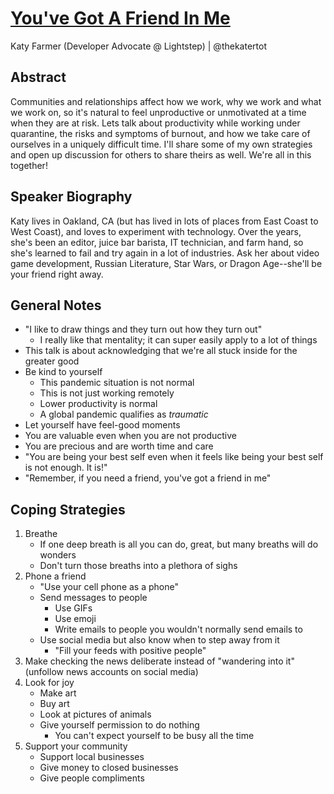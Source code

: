 # [You've Got A Friend In Me](https://desertedisland.club/agenda/#katyfarmer2)

Katy Farmer (Developer Advocate @ Lightstep) | @thekatertot

## Abstract

Communities and relationships affect how we work, why we work and what we work on, so it's natural to feel unproductive or unmotivated at a time when they are at risk. Lets talk about productivity while working under quarantine, the risks and symptoms of burnout, and how we take care of ourselves in a uniquely difficult time. I'll share some of my own strategies and open up discussion for others to share theirs as well. We're all in this together!

## Speaker Biography

Katy lives in Oakland, CA (but has lived in lots of places from East Coast to West Coast), and loves to experiment with technology. Over the years, she's been an editor, juice bar barista, IT technician, and farm hand, so she's learned to fail and try again in a lot of industries. Ask her about video game development, Russian Literature, Star Wars, or Dragon Age--she'll be your friend right away.

## General Notes

- "I like to draw things and they turn out how they turn out"
	- I really like that mentality; it can super easily apply to a lot of things
- This talk is about acknowledging that we're all stuck inside for the greater good
- Be kind to yourself
	- This pandemic situation is not normal
	- This is not just working remotely
	- Lower productivity is normal
	- A global pandemic qualifies as *traumatic*
- Let yourself have feel-good moments
- You are valuable even when you are not productive
- You are precious and are worth time and care
- "You are being your best self even when it feels like being your best self is not enough. It is!"
- "Remember, if you need a friend, you've got a friend in me"

## Coping Strategies

1. Breathe
	- If one deep breath is all you can do, great, but many breaths will do wonders
	- Don't turn those breaths into a plethora of sighs
1. Phone a friend
	- "Use your cell phone as a phone"
	- Send messages to people
		- Use GIFs
		- Use emoji
		- Write emails to people you wouldn't normally send emails to
	- Use social media but also know when to step away from it
		- "Fill your feeds with positive people"
1. Make checking the news deliberate instead of "wandering into it" (unfollow news accounts on social media)
1. Look for joy
	- Make art
	- Buy art
	- Look at pictures of animals
	- Give yourself permission to do nothing
		- You can't expect yourself to be busy all the time
1. Support your community
	- Support local businesses
	- Give money to closed businesses
	- Give people compliments

